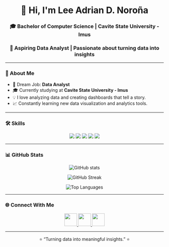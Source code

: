 <h1 align="center">👋 Hi, I'm Lee Adrian D. Noroña</h1>

<h3 align="center">🎓 Bachelor of Computer Science | Cavite State University - Imus</h3>
<h3 align="center">💼 Aspiring Data Analyst | Passionate about turning data into insights</h3>

---

### 🧠 About Me
- 🎯 Dream Job: **Data Analyst**
- 🎓 Currently studying at **Cavite State University - Imus**
- 💡 I love analyzing data and creating dashboards that tell a story.
- 📈 Constantly learning new data visualization and analytics tools.

---

### 🛠️ Skills

<p align="center">
  <img src="https://img.shields.io/badge/Python-3670A0?style=for-the-badge&logo=python&logoColor=ffdd54" />
  <img src="https://img.shields.io/badge/SQL-336791?style=for-the-badge&logo=postgresql&logoColor=white" />
  <img src="https://img.shields.io/badge/Excel-217346?style=for-the-badge&logo=microsoft-excel&logoColor=white" />
  <img src="https://img.shields.io/badge/Power%20BI-F2C811?style=for-the-badge&logo=powerbi&logoColor=black" />
  <img src="https://img.shields.io/badge/Tableau-E97627?style=for-the-badge&logo=tableau&logoColor=white" />
</p>

---

### 📊 GitHub Stats

<p align="center">
  <img src="https://github-readme-stats.vercel.app/api?username=noronaadrian&show_icons=true&theme=tokyonight" alt="GitHub stats" />
</p>

<p align="center">
  <img src="https://github-readme-streak-stats.herokuapp.com/?user=noronaadrian&theme=tokyonight" alt="GitHub Streak" />
</p>

<p align="center">
  <img src="https://github-readme-stats.vercel.app/api/top-langs/?username=noronaadrian&layout=compact&theme=tokyonight" alt="Top Languages" />
</p>

---

### 🌐 Connect With Me

<p align="center">
  <a href="(https://web.facebook.com/Turonskiiee)" target="_blank">
    <img src="https://img.icons8.com/color/48/000000/facebook-new.png" width="40" height="40"/>
  </a>
  <a href="mailto:norona.leeadrian022804@gmail.com" target="_blank">
    <img src="https://img.icons8.com/color/48/000000/gmail--v1.png" width="40" height="40"/>
  </a>
  <a href="https://www.linkedin.com/in/yourlinkedinusername/" target="_blank">
    <img src="https://img.icons8.com/color/48/000000/linkedin.png" width="40" height="40"/>
  </a>
</p>

---

<p align="center">⭐️ “Turning data into meaningful insights.” ⭐️</p>
